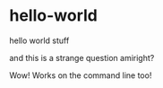 # hello-world
hello world stuff


and this is a strange question amiright?

Wow! Works on the command line too!
